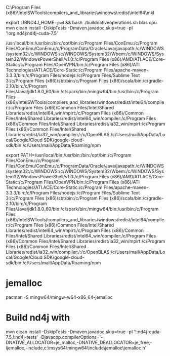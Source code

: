 C:\Program Files (x86)\IntelSWTools\compilers_and_libraries\windows\redist\intel64\mkl

export LIBND4J_HOME=`pwd` && bash ./buildnativeoperations.sh blas cpu
mvn clean install -DskipTests -Dmaven.javadoc.skip=true -pl '!org.nd4j:nd4j-cuda-7.5'


/usr/local/bin:/usr/bin:/bin:/opt/bin:/c/Program Files/ConEmu:/c/Program Files/ConEmu/ConEmu:/c/ProgramData/Oracle/Java/javapath:/c/WINDOWS/system32:/c/WINDOWS:/c/WINDOWS/System32/Wbem:/c/WINDOWS/System32/WindowsPowerShell/v1.0:/c/Program Files (x86)/AMD/ATI.ACE/Core-Static:/c/Program Files/OpenVPN/bin:/c/Program Files (x86)/ATI Technologies/ATI.ACE/Core-Static:/c/Program Files/apache-maven-3.3.3/bin:/c/Program Files/nodejs:/c/Program Files/Sublime Text 3:/c/Program Files (x86)/sbt/bin:/c/Program Files (x86)/scala/bin:/c/gradle-2.10/bin:/c/Program Files/Java/jdk1.8.0_60/bin:/c/spark/bin:/mingw64/bin:/usr/bin:/c/Program Files (x86)/IntelSWTools/compilers_and_libraries/windows/redist/intel64/compiler:/c/Program Files (x86)/Common Files/Intel/Shared Libraries/redist/intel64_win/mpirt:/c/Program Files (x86)/Common Files/Intel/Shared Libraries/redist/intel64_win/compiler:/c/Program Files (x86)/Common Files/Intel/Shared Libraries/redist/ia32_win/mpirt:/c/Program Files (x86)/Common Files/Intel/Shared Libraries/redist/ia32_win/compiler:/:/c/OpenBLAS:/c/Users/mail/AppData/Local/Google/Cloud SDK/google-cloud-sdk/bin:/c/Users/mail/AppData/Roaming/npm

export PATH=/usr/local/bin:/usr/bin:/bin:/opt/bin:/c/Program Files/ConEmu:/c/Program Files/ConEmu/ConEmu:/c/ProgramData/Oracle/Java/javapath:/c/WINDOWS/system32:/c/WINDOWS:/c/WINDOWS/System32/Wbem:/c/WINDOWS/System32/WindowsPowerShell/v1.0:/c/Program Files (x86)/AMD/ATI.ACE/Core-Static:/c/Program Files/OpenVPN/bin:/c/Program Files (x86)/ATI Technologies/ATI.ACE/Core-Static:/c/Program Files/apache-maven-3.3.3/bin:/c/Program Files/nodejs:/c/Program Files/Sublime Text 3:/c/Program Files (x86)/sbt/bin:/c/Program Files (x86)/scala/bin:/c/gradle-2.10/bin:/c/Program Files/Java/jdk1.8.0_60/bin:/c/spark/bin:/mingw64/bin:/usr/bin:/c/Program Files (x86)/IntelSWTools/compilers_and_libraries/windows/redist/intel64/compiler:/c/Program Files (x86)/Common Files/Intel/Shared Libraries/redist/intel64_win/mpirt:/c/Program Files (x86)/Common Files/Intel/Shared Libraries/redist/intel64_win/compiler:/c/Program Files (x86)/Common Files/Intel/Shared Libraries/redist/ia32_win/mpirt:/c/Program Files (x86)/Common Files/Intel/Shared Libraries/redist/ia32_win/compiler:/:/c/OpenBLAS:/c/Users/mail/AppData/Local/Google/Cloud SDK/google-cloud-sdk/bin:/c/Users/mail/AppData/Roaming/npm


# jemalloc 
pacman -S mingw64/mingw-w64-x86_64-jemalloc

# Build nd4j with
mvn clean install -DskipTests -Dmaven.javadoc.skip=true -pl '!:nd4j-cuda-7.5,!:nd4j-tests' -Djavacpp.compilerOptions='-DNATIVE_ALLOCATOR=je_malloc,-DNATIVE_DEALLOCATOR=je_free,-ljemalloc,-include,c:\msys64\mingw64\include\jemalloc\jemalloc.h'